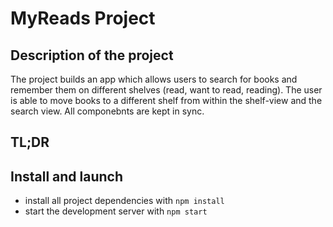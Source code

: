 # MyReads Project

## Description of the project

The project builds an app which allows users to search for books and remember them
on different shelves (read, want to read, reading). The user is able to move books
to a different shelf from within the shelf-view and the search view. All componebnts are
kept in sync.

## TL;DR

## Install and launch

- install all project dependencies with `npm install`
- start the development server with `npm start`
